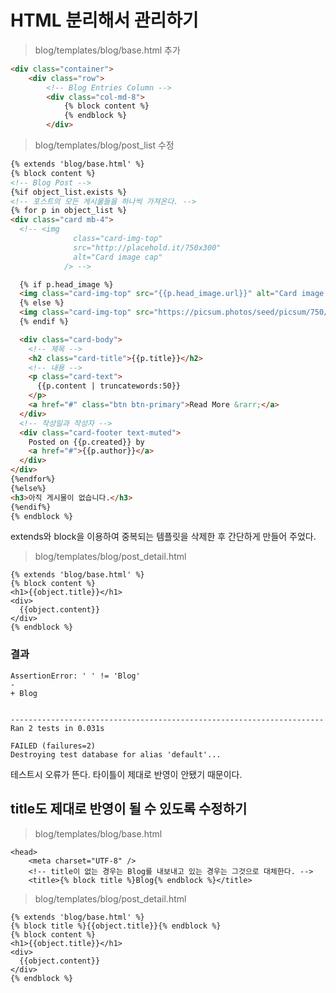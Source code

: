 # HTML 분리해서 관리하기

> blog/templates/blog/base.html 추가

```html
<div class="container">
    <div class="row">
        <!-- Blog Entries Column -->
        <div class="col-md-8">
            {% block content %}
            {% endblock %}
        </div>
```


> blog/templates/blog/post_list 수정

```html
{% extends 'blog/base.html' %}
{% block content %}
<!-- Blog Post -->
{%if object_list.exists %}
<!-- 포스트의 모든 게시물들을 하나씩 가져온다. -->
{% for p in object_list %}
<div class="card mb-4">
  <!-- <img
              class="card-img-top"
              src="http://placehold.it/750x300"
              alt="Card image cap"
            /> -->

  {% if p.head_image %}
  <img class="card-img-top" src="{{p.head_image.url}}" alt="Card image cap" />
  {% else %}
  <img class="card-img-top" src="https://picsum.photos/seed/picsum/750/300" alt="Card image cap" />
  {% endif %}

  <div class="card-body">
    <!-- 제목 -->
    <h2 class="card-title">{{p.title}}</h2>
    <!-- 내용 -->
    <p class="card-text">
      {{p.content | truncatewords:50}}
    </p>
    <a href="#" class="btn btn-primary">Read More &rarr;</a>
  </div>
  <!-- 작성일과 작성자 -->
  <div class="card-footer text-muted">
    Posted on {{p.created}} by
    <a href="#">{{p.author}}</a>
  </div>
</div>
{%endfor%}
{%else%}
<h3>아직 게시물이 없습니다.</h3>
{%endif%}
{% endblock %}
```

extends와 block을 이용하여 중복되는 템플릿을 삭제한 후 간단하게 만들어 주었다.


> blog/templates/blog/post_detail.html

```django
{% extends 'blog/base.html' %}
{% block content %}
<h1>{{object.title}}</h1>
<div>
  {{object.content}}
</div>
{% endblock %}
```

### 결과
```shell
AssertionError: ' ' != 'Blog'
-  
+ Blog


----------------------------------------------------------------------
Ran 2 tests in 0.031s

FAILED (failures=2)
Destroying test database for alias 'default'...
```
테스트시 오류가 뜬다. 타이틀이 제대로 반영이 안됐기 때문이다.

## title도 제대로 반영이 될 수 있도록 수정하기

> blog/templates/blog/base.html

```django
<head>
    <meta charset="UTF-8" />
    <!-- title이 없는 경우는 Blog를 내보내고 있는 경우는 그것으로 대체한다. -->
    <title>{% block title %}Blog{% endblock %}</title>
```

> blog/templates/blog/post_detail.html

```django
{% extends 'blog/base.html' %}
{% block title %}{{object.title}}{% endblock %}
{% block content %}
<h1>{{object.title}}</h1>
<div>
  {{object.content}}
</div>
{% endblock %}
```